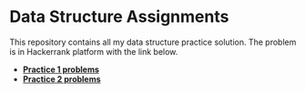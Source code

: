 # Data Structure Assignments
This repository contains all my data structure practice solution. The problem is in Hackerrank platform with the link below.
- [**Practice 1 problems**](https://www.hackerrank.com/contests/alpro-its-sd-m1-c-2022/challenges)
- [**Practice 2 problems**](https://www.hackerrank.com/contests/alpro-its-sd-m2-c-2022/challenges)
